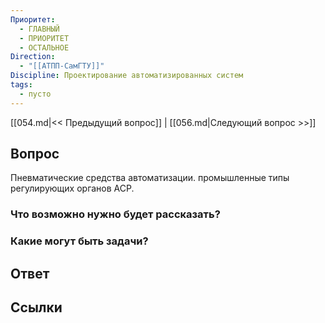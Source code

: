 ```yaml
---
Приоритет:
  - ГЛАВНЫЙ
  - ПРИОРИТЕТ
  - ОСТАЛЬНОЕ
Direction:
  - "[[АТПП-СамГТУ]]" 
Discipline: Проектирование автоматизированных систем 
tags:
  - пусто
---
```

[[054.md|<< Предыдущий вопрос]] | [[056.md|Следующий вопрос >>]]
## Вопрос

Пневматические средства автоматизации. промышленные типы регулирующих органов АСР.

### Что возможно нужно будет рассказать?

### Какие могут быть задачи?

## Ответ

## Ссылки
